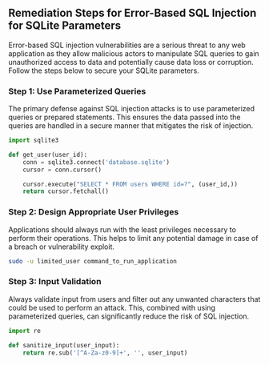 

## Remediation Steps for Error-Based SQL Injection for SQLite Parameters
Error-based SQL injection vulnerabilities are a serious threat to any web application as they allow malicious actors to manipulate SQL queries to gain unauthorized access to data and potentially cause data loss or corruption. Follow the steps below to secure your SQLite parameters.

### Step 1: Use Parameterized Queries
The primary defense against SQL injection attacks is to use parameterized queries or prepared statements. This ensures the data passed into the queries are handled in a secure manner that mitigates the risk of injection.

```python
import sqlite3

def get_user(user_id):
    conn = sqlite3.connect('database.sqlite')
    cursor = conn.cursor()

    cursor.execute("SELECT * FROM users WHERE id=?", (user_id,))
    return cursor.fetchall()
```

### Step 2: Design Appropriate User Privileges
Applications should always run with the least privileges necessary to perform their operations. This helps to limit any potential damage in case of a breach or vulnerability exploit.

```bash
sudo -u limited_user command_to_run_application
```

### Step 3: Input Validation
Always validate input from users and filter out any unwanted characters that could be used to perform an attack. This, combined with using parameterized queries, can significantly reduce the risk of SQL injection.

```python
import re

def sanitize_input(user_input):
    return re.sub('[^A-Za-z0-9]+', '', user_input)
```